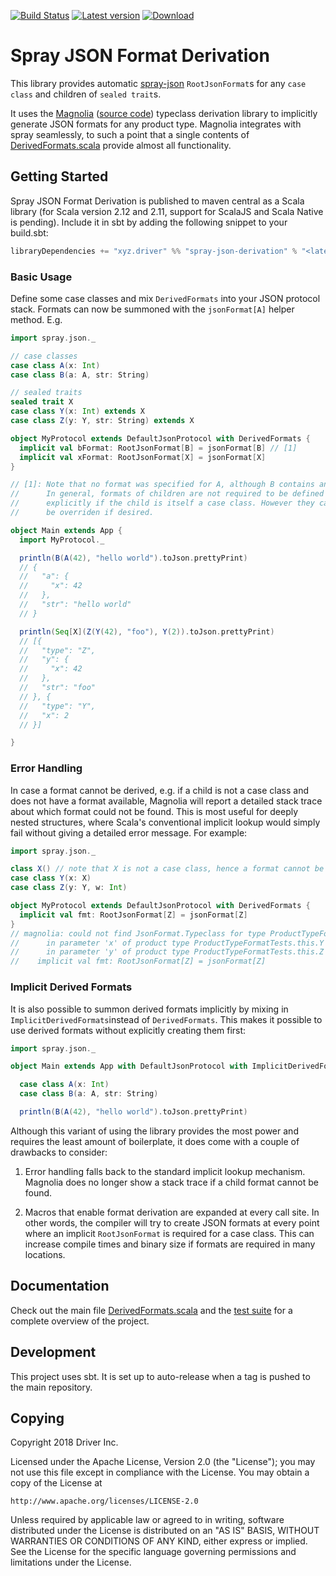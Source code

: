[![Build Status](https://travis-ci.org/drivergroup/spray-json-derivation.svg?branch=master)](https://travis-ci.org/drivergroup/spray-json-derivation)
[![Latest version](https://index.scala-lang.org/drivergroup/spray-json-derivation/latest.svg)](https://index.scala-lang.org/drivergroup/spray-json-derivation)
[![Download](https://img.shields.io/maven-central/v/xyz.driver/spray-json-derivation_2.12.svg)](http://search.maven.org/#search|ga|1|xyz.driver%20spray-json-derivation-)

# Spray JSON Format Derivation

This library provides automatic
[spray-json](https://github.com/spray/spray-json) `RootJsonFormat`s
for any `case class` and children of `sealed trait`s.

It uses the [Magnolia](http://magnolia.work/) ([source
code](https://github.com/propensive/magnolia)) typeclass derivation
library to implicitly generate JSON formats for any product
type. Magnolia integrates with spray seamlessly, to such a point that
a single contents of
[DerivedFormats.scala](src/main/scala/DerivedFormats.scala) provide
almost all functionality.

## Getting Started

Spray JSON Format Derivation is published to maven central as a Scala
library (for Scala version 2.12 and 2.11, support for ScalaJS
and Scala Native is pending). Include it in sbt by adding the
following snippet to your build.sbt:

```scala
libraryDependencies += "xyz.driver" %% "spray-json-derivation" % "<latest version>"
```

### Basic Usage

Define some case classes and mix `DerivedFormats` into your JSON
protocol stack. Formats can now be summoned with the `jsonFormat[A]`
helper method. E.g.

```scala
import spray.json._

// case classes
case class A(x: Int)
case class B(a: A, str: String)

// sealed traits
sealed trait X
case class Y(x: Int) extends X
case class Z(y: Y, str: String) extends X

object MyProtocol extends DefaultJsonProtocol with DerivedFormats {
  implicit val bFormat: RootJsonFormat[B] = jsonFormat[B] // [1]
  implicit val xFormat: RootJsonFormat[X] = jsonFormat[X]
}

// [1]: Note that no format was specified for A, although B contains an A.
//      In general, formats of children are not required to be defined
//      explicitly if the child is itself a case class. However they can still
//      be overriden if desired.

object Main extends App {
  import MyProtocol._

  println(B(A(42), "hello world").toJson.prettyPrint)
  // {
  //   "a": {
  //     "x": 42
  //   },
  //   "str": "hello world"
  // }

  println(Seq[X](Z(Y(42), "foo"), Y(2)).toJson.prettyPrint)
  // [{
  //   "type": "Z",
  //   "y": {
  //     "x": 42
  //   },
  //   "str": "foo"
  // }, {
  //   "type": "Y",
  //   "x": 2
  // }]

}
```

### Error Handling

In case a format cannot be derived, e.g. if a child is not a case
class and does not have a format available, Magnolia will report a
detailed stack trace about which format could not be found. This is
most useful for deeply nested structures, where Scala's conventional
implicit lookup would simply fail without giving a detailed error
message. For example:

```scala
import spray.json._

class X() // note that X is not a case class, hence a format cannot be derived
case class Y(x: X)
case class Z(y: Y, w: Int)

object MyProtocol extends DefaultJsonProtocol with DerivedFormats {
  implicit val fmt: RootJsonFormat[Z] = jsonFormat[Z]
}
// magnolia: could not find JsonFormat.Typeclass for type ProductTypeFormatTests.this.X
//      in parameter 'x' of product type ProductTypeFormatTests.this.Y
//      in parameter 'y' of product type ProductTypeFormatTests.this.Z
//    implicit val fmt: RootJsonFormat[Z] = jsonFormat[Z]
```

### Implicit Derived Formats

It is also possible to summon derived formats implicitly by mixing in
`ImplicitDerivedFormats`instead of `DerivedFormats`. This makes it
possible to use derived formats without explicitly creating them
first:

```scala
import spray.json._

object Main extends App with DefaultJsonProtocol with ImplicitDerivedFormats {

  case class A(x: Int)
  case class B(a: A, str: String)

  println(B(A(42), "hello world").toJson.prettyPrint)

```

Although this variant of using the library provides the most power and
requires the least amount of boilerplate, it does come with a couple
of drawbacks to consider:

1. Error handling falls back to the standard implicit lookup
   mechanism. Magnolia does no longer show a stack trace if a child
   format cannot be found.

2. Macros that enable format derivation are expanded at every call
   site. In other words, the compiler will try to create JSON formats
   at every point where an implicit `RootJsonFormat` is required for a
   case class. This can increase compile times and binary size if
   formats are required in many locations.

## Documentation

Check out the main file
[DerivedFormats.scala](src/main/scala/DerivedFormats.scala) and the
[test suite](src/test/scala/ProductTypeFormatTests.scala) for a complete
overview of the project.

## Development

This project uses sbt. It is set up to auto-release when a tag is
pushed to the main repository.

## Copying

Copyright 2018 Driver Inc.

Licensed under the Apache License, Version 2.0 (the "License");
you may not use this file except in compliance with the License.
You may obtain a copy of the License at

    http://www.apache.org/licenses/LICENSE-2.0

Unless required by applicable law or agreed to in writing, software
distributed under the License is distributed on an "AS IS" BASIS,
WITHOUT WARRANTIES OR CONDITIONS OF ANY KIND, either express or implied.
See the License for the specific language governing permissions and
limitations under the License.
